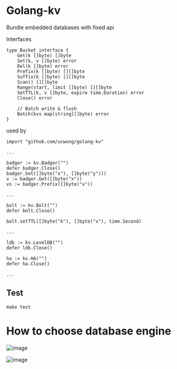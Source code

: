 # Golang-kv
Bundle embedded databases with fixed api

Interfaces

```
type Bucket interface {
	Get(k []byte) []byte
	Set(k, v []byte) error
	Del(k []byte) error
	Prefix(k []byte) [][]byte
	Suffix(k []byte) [][]byte
	Scan() [][]byte
	Range(start, limit []byte) [][]byte
	SetTTL(k, v []byte, expire time.Duration) error
	Close() error

	// Batch write & flush
	Batch(kvs map[string][]byte) error
}
```

used by 
```
import "github.com/ucwong/golang-kv"

...

badger := kv.Badger("")
defer badger.Close()
badger.Set([]byte("x"), []byte("y")))
v := badger.Get([]byte("x"))
vs := badger.Prefix([]byte("x"))

...

bolt := kv.Bolt("")
defer bolt.Close()

bolt.setTTL([]byte("k"), []byte("v"), time.Second)

...

ldb := kv.LevelDB("")
defer ldb.Close()

ha := kv.HA("")
defer ha.Close()

...
```
## Test
```
make test
```

# How to choose database engine
![image](https://user-images.githubusercontent.com/22344498/111969569-5aede600-8b35-11eb-8580-8cd1baf2bbb1.png)

![image](https://user-images.githubusercontent.com/22344498/111968369-07c76380-8b34-11eb-90f3-26b0a2a85624.png)
